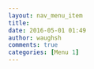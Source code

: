 ```yaml
---
layout: nav_menu_item
title: 
date: 2016-05-01 01:49
author: waughsh
comments: true
categories: [Menu 1]
---
```

 

